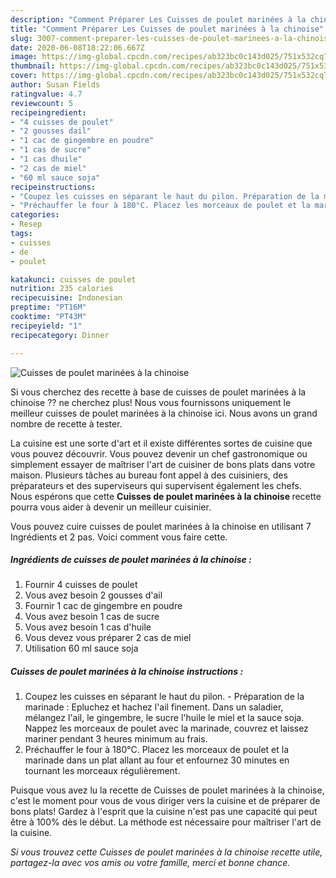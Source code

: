 ```yaml
---
description: "Comment Préparer Les Cuisses de poulet marinées à la chinoise"
title: "Comment Préparer Les Cuisses de poulet marinées à la chinoise"
slug: 3007-comment-preparer-les-cuisses-de-poulet-marinees-a-la-chinoise
date: 2020-06-08T18:22:06.667Z
image: https://img-global.cpcdn.com/recipes/ab323bc0c143d025/751x532cq70/cuisses-de-poulet-marinees-a-la-chinoise-photo-principale-de-la-recette.jpg
thumbnail: https://img-global.cpcdn.com/recipes/ab323bc0c143d025/751x532cq70/cuisses-de-poulet-marinees-a-la-chinoise-photo-principale-de-la-recette.jpg
cover: https://img-global.cpcdn.com/recipes/ab323bc0c143d025/751x532cq70/cuisses-de-poulet-marinees-a-la-chinoise-photo-principale-de-la-recette.jpg
author: Susan Fields
ratingvalue: 4.7
reviewcount: 5
recipeingredient:
- "4 cuisses de poulet"
- "2 gousses dail"
- "1 cac de gingembre en poudre"
- "1 cas de sucre"
- "1 cas dhuile"
- "2 cas de miel"
- "60 ml sauce soja"
recipeinstructions:
- "Coupez les cuisses en séparant le haut du pilon. Préparation de la marinade : Epluchez et hachez l&#39;ail finement. Dans un saladier, mélangez l&#39;ail, le gingembre, le sucre l&#39;huile le miel et la sauce soja. Nappez les morceaux de poulet avec la marinade, couvrez et laissez mariner pendant 3 heures minimum au frais."
- "Préchauffer le four à 180°C. Placez les morceaux de poulet et la marinade dans un plat allant au four et enfournez 30 minutes en tournant les morceaux régulièrement."
categories:
- Resep
tags:
- cuisses
- de
- poulet

katakunci: cuisses de poulet 
nutrition: 235 calories
recipecuisine: Indonesian
preptime: "PT16M"
cooktime: "PT43M"
recipeyield: "1"
recipecategory: Dinner

---
```



![Cuisses de poulet marinées à la chinoise](https://img-global.cpcdn.com/recipes/ab323bc0c143d025/751x532cq70/cuisses-de-poulet-marinees-a-la-chinoise-photo-principale-de-la-recette.jpg)

Si vous cherchez des recette à base de cuisses de poulet marinées à la chinoise ?? ne cherchez plus! Nous vous fournissons uniquement le meilleur cuisses de poulet marinées à la chinoise ici. Nous avons un grand nombre de recette à tester.

La cuisine est une sorte d'art et il existe différentes sortes de cuisine que vous pouvez découvrir. Vous pouvez devenir un chef gastronomique ou simplement essayer de maîtriser l'art de cuisiner de bons plats dans votre maison. Plusieurs tâches au bureau font appel à des cuisiniers, des préparateurs et des superviseurs qui supervisent également les chefs. Nous espérons que cette <strong> Cuisses de poulet marinées à la chinoise </strong> recette pourra vous aider à devenir un meilleur cuisinier.

<!--inarticleads1-->

Vous pouvez cuire cuisses de poulet marinées à la chinoise en utilisant 7 Ingrédients et 2 pas. Voici comment vous faire cette.

##### Ingrédients de cuisses de poulet marinées à la chinoise :

1. Fournir 4 cuisses de poulet
1. Vous avez besoin 2 gousses d&#39;ail
1. Fournir 1 cac de gingembre en poudre
1. Vous avez besoin 1 cas de sucre
1. Vous avez besoin 1 cas d&#39;huile
1. Vous devez vous préparer 2 cas de miel
1. Utilisation 60 ml sauce soja




<!--inarticleads2-->

##### Cuisses de poulet marinées à la chinoise instructions :

1. Coupez les cuisses en séparant le haut du pilon. - Préparation de la marinade : Epluchez et hachez l&#39;ail finement. Dans un saladier, mélangez l&#39;ail, le gingembre, le sucre l&#39;huile le miel et la sauce soja. Nappez les morceaux de poulet avec la marinade, couvrez et laissez mariner pendant 3 heures minimum au frais.
1. Préchauffer le four à 180°C. Placez les morceaux de poulet et la marinade dans un plat allant au four et enfournez 30 minutes en tournant les morceaux régulièrement.




<!--inarticleads1-->

<p>
Puisque vous avez lu la recette de Cuisses de poulet marinées à la chinoise, c'est le moment pour vous de vous diriger vers la cuisine et de préparer de bons plats! Gardez à l'esprit que la cuisine n'est pas une capacité qui peut être à 100% dès le début. La méthode est nécessaire pour maîtriser l'art de la cuisine.
</p>

<p>
<i>Si vous trouvez cette Cuisses de poulet marinées à la chinoise recette utile, partagez-la avec vos amis ou votre famille, merci et bonne chance.</i>
</p>
